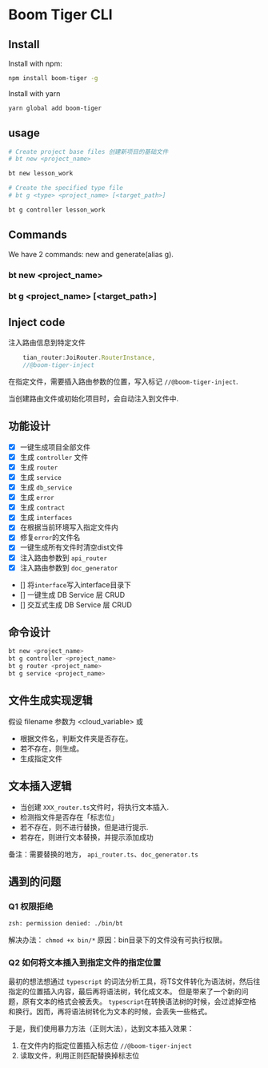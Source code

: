 # Boom Tiger CLI

## Install

Install with npm:

```bash
npm install boom-tiger -g
```

Install with yarn

```bash
yarn global add boom-tiger
```

## usage

```bash
# Create project base files 创建新项目的基础文件
# bt new <project_name>

bt new lesson_work

# Create the specified type file
# bt g <type> <project_name> [<target_path>]

bt g controller lesson_work

```

## Commands

We have 2 commands: new and generate(alias g).

### bt new <project_name>

### bt g <type> <project_name> [<target_path>]

## Inject code

注入路由信息到特定文件

```javascript
    tian_router:JoiRouter.RouterInstance,
    //@boom-tiger-inject
```

在指定文件，需要插入路由参数的位置，写入标记 `//@boom-tiger-inject`.

当创建路由文件或初始化项目时，会自动注入到文件中.

## 功能设计

- [x] 一键生成项目全部文件
- [x] 生成 `controller` 文件
- [x] 生成 `router`
- [x] 生成 `service`
- [x] 生成 `db_service`
- [x] 生成 `error`
- [x] 生成 `contract`
- [x] 生成 `interfaces`
- [x] 在根据当前环境写入指定文件内
- [x] 修复`error`的文件名
- [x] 一键生成所有文件时清空dist文件
- [x] 注入路由参数到 `api_router`
- [x] 注入路由参数到 `doc_generator`
- [] 将`interface`写入interface目录下
- [] 一键生成 DB Service 层 CRUD
- [] 交互式生成 DB Service 层 CRUD

## 命令设计

```bash
bt new <project_name>
bt g controller <project_name>
bt g router <project_name>
bt g service <project_name>
```

## 文件生成实现逻辑

假设 filename 参数为 <cloud_variable> 或 <cloudVariable>

- 根据文件名，判断文件夹是否存在。
- 若不存在，则生成。
- 生成指定文件

## 文本插入逻辑

- 当创建 `XXX_router.ts`文件时，将执行文本插入.
- 检测指文件是否存在「标志位」
- 若不存在，则不进行替换，但是进行提示.
- 若存在，则进行文本替换，并提示添加成功

备注：需要替换的地方， `api_router.ts`、`doc_generator.ts`

## 遇到的问题

### Q1 权限拒绝

```bash
zsh: permission denied: ./bin/bt
```

解决办法：
`chmod +x bin/*`
原因：bin目录下的文件没有可执行权限。

### Q2 如何将文本插入到指定文件的指定位置

最初的想法想通过 `typescript` 的词法分析工具，将TS文件转化为语法树，然后往指定的位置插入内容，最后再将语法树，转化成文本。
但是带来了一个新的问题，原有文本的格式会被丢失。 `typescript`在转换语法树的时候，会过滤掉空格和换行。因而，再将语法树转化为文本的时候，会丢失一些格式。

于是，我们使用暴力方法（正则大法），达到文本插入效果：

1. 在文件内的指定位置插入标志位 `//@boom-tiger-inject`
2. 读取文件，利用正则匹配替换掉标志位
